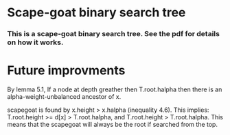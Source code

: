 Scape-goat binary search tree 
===============================
### This is a scape-goat binary search tree. See the pdf for details on how it works. 


Future improvments 
===================
By lemma 5.1, If a node at depth greather then T.root.halpha then there is an alpha-weight-unbalanced ancestor of x. 

scapegoat is found by x.height > x.halpha (inequality 4.6). This implies: T.root.height >= d[x] > T.root.halpha, and T.root.height > T.root.halpha. 
This means that the scapegoat will always be the root if searched from the top. 